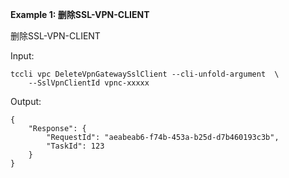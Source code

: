 **Example 1: 删除SSL-VPN-CLIENT**

删除SSL-VPN-CLIENT

Input: 

```
tccli vpc DeleteVpnGatewaySslClient --cli-unfold-argument  \
    --SslVpnClientId vpnc-xxxxx
```

Output: 
```
{
    "Response": {
        "RequestId": "aeabeab6-f74b-453a-b25d-d7b460193c3b",
        "TaskId": 123
    }
}
```

